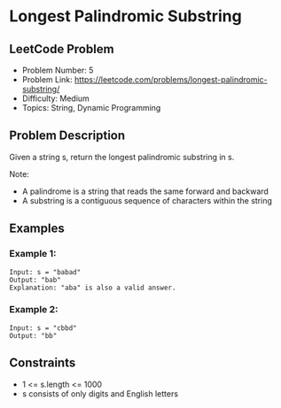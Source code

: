 # Longest Palindromic Substring

## LeetCode Problem
- Problem Number: 5
- Problem Link: https://leetcode.com/problems/longest-palindromic-substring/
- Difficulty: Medium
- Topics: String, Dynamic Programming

## Problem Description
Given a string s, return the longest palindromic substring in s.

Note:
- A palindrome is a string that reads the same forward and backward
- A substring is a contiguous sequence of characters within the string

## Examples

### Example 1:
```
Input: s = "babad"
Output: "bab"
Explanation: "aba" is also a valid answer.
```

### Example 2:
```
Input: s = "cbbd"
Output: "bb"
```

## Constraints
- 1 <= s.length <= 1000
- s consists of only digits and English letters
